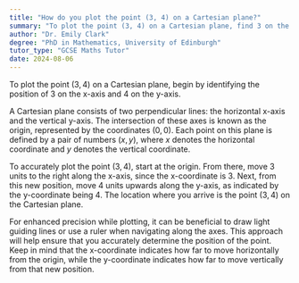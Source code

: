 ```yaml
---
title: "How do you plot the point (3, 4) on a Cartesian plane?"
summary: "To plot the point (3, 4) on a Cartesian plane, find 3 on the x-axis and 4 on the y-axis, then mark the intersection."
author: "Dr. Emily Clark"
degree: "PhD in Mathematics, University of Edinburgh"
tutor_type: "GCSE Maths Tutor"
date: 2024-08-06
---
```


To plot the point $(3, 4)$ on a Cartesian plane, begin by identifying the position of $3$ on the x-axis and $4$ on the y-axis.

A Cartesian plane consists of two perpendicular lines: the horizontal x-axis and the vertical y-axis. The intersection of these axes is known as the origin, represented by the coordinates $(0, 0)$. Each point on this plane is defined by a pair of numbers $(x, y)$, where $x$ denotes the horizontal coordinate and $y$ denotes the vertical coordinate.

To accurately plot the point $(3, 4)$, start at the origin. From there, move $3$ units to the right along the x-axis, since the x-coordinate is $3$. Next, from this new position, move $4$ units upwards along the y-axis, as indicated by the y-coordinate being $4$. The location where you arrive is the point $(3, 4)$ on the Cartesian plane.

For enhanced precision while plotting, it can be beneficial to draw light guiding lines or use a ruler when navigating along the axes. This approach will help ensure that you accurately determine the position of the point. Keep in mind that the x-coordinate indicates how far to move horizontally from the origin, while the y-coordinate indicates how far to move vertically from that new position.
    
